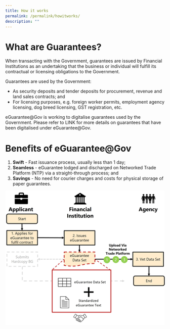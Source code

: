 ```yaml
---
title: How it works
permalink: /permalink/howitworks/
description: ""
---
```

# What are Guarantees?
When transacting with the Government, guarantees are issued by Financial Institutions as an undertaking that the business or individual will fulfill its contractual or licensing obligations to the Government. 

Guarantees are used by the Government:
* As security deposits and tender deposits for procurement, revenue and land sales contracts; and
* For licensing purposes, e.g. foreign worker permits, employment agency licensing, dog breed licensing, GST registration, etc.

eGuarantee@Gov is working to digitalise guarantees used by the Government. Please refer to LINK for more details on guarantees that have been digitalised under eGuarantee@Gov.

# Benefits of eGuarantee@Gov

1. **Swift** - Fast issuance process, usually less than 1 day;
2. **Seamless** - eGuarantee lodged and discharged on Networked Trade Platform (NTP) via a straight-through process; and
3. **Savings** - No need for courier charges and costs for physical storage of paper guarantees.


![](/images/workflow.jpg)